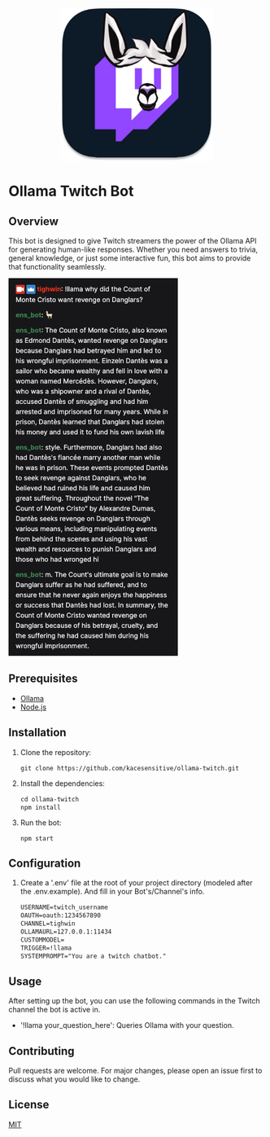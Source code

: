 <div align="center">
  <img src="ollama-twitch.png" width="300" height="300">
</div>


# Ollama Twitch Bot

## Overview

This bot is designed to give Twitch streamers the power of the Ollama API for generating human-like responses. Whether you need answers to trivia, general knowledge, or just some interactive fun, this bot aims to provide that functionality seamlessly.

![example](example.png)

## Prerequisites
- [Ollama](https://github.com/jmorganca/ollama)
- [Node.js](https://nodejs.org/)

## Installation

1. Clone the repository:
    ```
    git clone https://github.com/kacesensitive/ollama-twitch.git
    ```

2. Install the dependencies:
    ```
    cd ollama-twitch
    npm install
    ```

3. Run the bot:
    ```
    npm start
    ```

## Configuration

1. Create a '.env' file at the root of your project directory (modeled after the .env.example). And fill in your Bot's/Channel's info.
    ```
    USERNAME=twitch_username
    OAUTH=oauth:1234567890
    CHANNEL=tighwin
    OLLAMAURL=127.0.0.1:11434
    CUSTOMMODEL=
    TRIGGER=!llama
    SYSTEMPROMPT="You are a twitch chatbot."
    ```

## Usage

After setting up the bot, you can use the following commands in the Twitch channel the bot is active in.
- '!llama your_question_here': Queries Ollama with your question.

## Contributing

Pull requests are welcome. For major changes, please open an issue first to discuss what you would like to change.

## License

[MIT](https://choosealicense.com/licenses/mit/)

